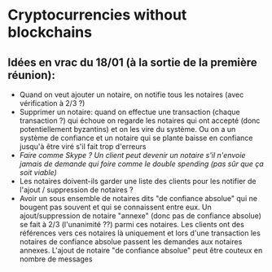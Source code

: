 # Cryptocurrencies without blockchains

## Idées en vrac du 18/01 (à la sortie de la première réunion):

- Quand on veut ajouter un notaire, on notifie tous les notaires (avec vérification à 2/3 ?)
- Supprimer un notaire: quand on effectue une transaction (chaque transaction ?) qui échoue on regarde les notaires qui ont accepté (donc potentiellement byzantins) et on les vire du système. Ou on a un système de confiance et un notaire qui se plante baisse en confiance jusqu'à être viré s'il fait trop d'erreurs
- _Faire comme Skype ? Un client peut devenir un notaire s'il n'envoie jamais de demande qui foire comme le double spending (pas sûr que ça soit viable)_
- Les notaires doivent-ils garder une liste des clients pour les notifier de l'ajout / suppression de notaires ?
- Avoir un sous ensemble de notaires dits "de confiance absolue" qui ne bougent pas souvent et qui se connaissent entre eux. Un ajout/suppression de notaire "annexe" (donc pas de confiance absolue) se fait à 2/3 (l'unanimité ??) parmi ces notaires. Les clients ont des références vers ces notaires là uniquement et lors d'une transaction les notaires de confiance absolue passent les demandes aux notaires annexes. L'ajout de notaire "de confiance absolue" peut être couteux en nombre de messages